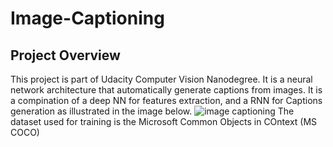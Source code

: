 # Image-Captioning
## Project Overview
This project is part of Udacity Computer Vision Nanodegree. It is a neural network architecture that automatically generate captions from images.
It is a compination of a deep NN for features extraction, and a RNN for Captions generation as illustrated in the image below.
![image captioning](https://user-images.githubusercontent.com/34423639/86612470-77022500-bfb0-11ea-84f3-00fc85682a19.PNG)
The dataset used for training is the Microsoft Common Objects in COntext (MS COCO)
